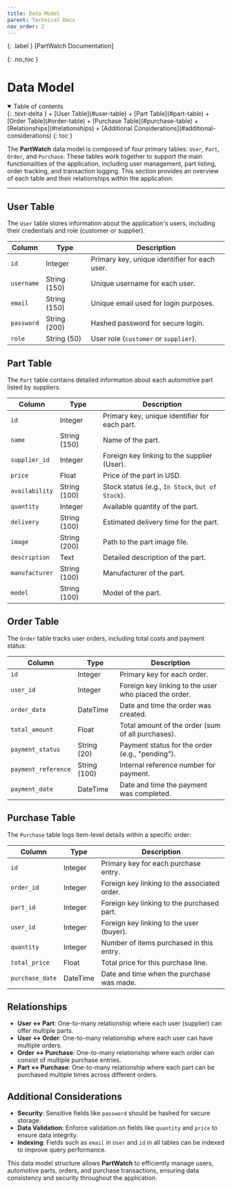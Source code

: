 ```yaml
---
title: Data Model
parent: Technical Docs
nav_order: 2
---
```


{: .label }
[PartWatch Documentation]

{: .no_toc }
# Data Model

<details open markdown="block">
{: .text-delta }
<summary>Table of contents</summary>
+ [User Table](#user-table)
+ [Part Table](#part-table)
+ [Order Table](#order-table)
+ [Purchase Table](#purchase-table)
+ [Relationships](#relationships)
+ [Additional Considerations](#additional-considerations)
{: toc }
</details>

The **PartWatch** data model is composed of four primary tables: `User`, `Part`, `Order`, and `Purchase`. These tables work together to support the main functionalities of the application, including user management, part listing, order tracking, and transaction logging. This section provides an overview of each table and their relationships within the application.

---

## User Table

The `User` table stores information about the application's users, including their credentials and role (customer or supplier).

| Column       | Type          | Description                                       |
|--------------|---------------|---------------------------------------------------|
| `id`         | Integer       | Primary key, unique identifier for each user.      |
| `username`   | String (150)  | Unique username for each user.                    |
| `email`      | String (150)  | Unique email used for login purposes.             |
| `password`   | String (200)  | Hashed password for secure login.                 |
| `role`       | String (50)   | User role (`customer` or `supplier`).             |

## Part Table

The `Part` table contains detailed information about each automotive part listed by suppliers.

| Column         | Type          | Description                                      |
|----------------|---------------|--------------------------------------------------|
| `id`           | Integer       | Primary key, unique identifier for each part.    |
| `name`         | String (150)  | Name of the part.                                |
| `supplier_id`  | Integer       | Foreign key linking to the supplier (User).      |
| `price`        | Float         | Price of the part in USD.                        |
| `availability` | String (100)  | Stock status (e.g., `In Stock`, `Out of Stock`). |
| `quantity`     | Integer       | Available quantity of the part.                  |
| `delivery`     | String (100)  | Estimated delivery time for the part.            |
| `image`        | String (200)  | Path to the part image file.                     |
| `description`  | Text          | Detailed description of the part.                |
| `manufacturer` | String (100)  | Manufacturer of the part.                        |
| `model`        | String (100)  | Model of the part.                               |

## Order Table

The `Order` table tracks user orders, including total costs and payment status:

| Column           | Type          | Description                                            |
|------------------|---------------|--------------------------------------------------------|
| `id`             | Integer       | Primary key for each order.                           |
| `user_id`        | Integer       | Foreign key linking to the user who placed the order. |
| `order_date`     | DateTime      | Date and time the order was created.                  |
| `total_amount`   | Float         | Total amount of the order (sum of all purchases).     |
| `payment_status` | String (20)   | Payment status for the order (e.g., "pending").       |
| `payment_reference`| String (100)| Internal reference number for payment.                |
| `payment_date`   | DateTime      | Date and time the payment was completed.              |

## Purchase Table

The `Purchase` table logs item-level details within a specific order:

| Column       | Type          | Description                                          |
|--------------|---------------|------------------------------------------------------|
| `id`         | Integer       | Primary key for each purchase entry.                |
| `order_id`   | Integer       | Foreign key linking to the associated order.         |
| `part_id`    | Integer       | Foreign key linking to the purchased part.           |
| `user_id`    | Integer       | Foreign key linking to the user (buyer).             |
| `quantity`   | Integer       | Number of items purchased in this entry.             |
| `total_price`| Float         | Total price for this purchase line.                  |
| `purchase_date`| DateTime    | Date and time when the purchase was made.            |

## Relationships

- **User ↔ Part**: One-to-many relationship where each user (supplier) can offer multiple parts.
- **User ↔ Order**: One-to-many relationship where each user can have multiple orders.
- **Order ↔ Purchase**: One-to-many relationship where each order can consist of multiple purchase entries.
- **Part ↔ Purchase**: One-to-many relationship where each part can be purchased multiple times across different orders.

## Additional Considerations

- **Security**: Sensitive fields like `password` should be hashed for secure storage.
- **Data Validation**: Enforce validation on fields like `quantity` and `price` to ensure data integrity.
- **Indexing**: Fields such as `email` in `User` and `id` in all tables can be indexed to improve query performance.

This data model structure allows **PartWatch** to efficiently manage users, automotive parts, orders, and purchase transactions, ensuring data consistency and security throughout the application.
